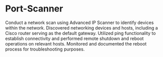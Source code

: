 # Port-Scanner

Conduct a network scan using Advanced IP Scanner to identify devices within the network. 
Discovered networking devices and hosts, including a Cisco router serving as the default gateway.
Utilized ping functionality to establish connectivity and performed remote shutdown and 
reboot operations on relevant hosts. 
Monitored and documented the reboot process for troubleshooting purposes.
